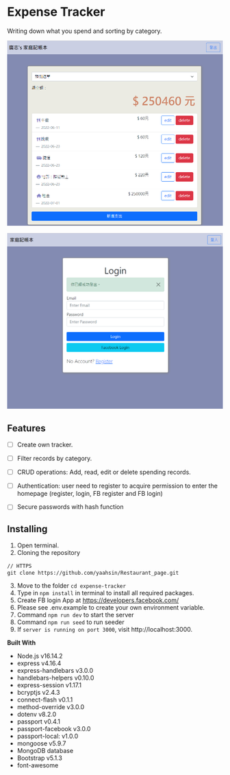 # Expense Tracker

  Writing down what you spend and sorting by category.

![home page](https://raw.githubusercontent.com/yaahsin/expense-tracker/main/views/A3_%E8%80%81%E7%88%B8%E7%9A%84%E7%A7%81%E6%88%BF%E9%8C%A2_%E4%B8%BB%E9%A0%81.png)

![enter image description here](https://raw.githubusercontent.com/yaahsin/expense-tracker/main/views/A3_%E8%80%81%E7%88%B8%E7%9A%84%E7%A7%81%E6%88%BF%E9%8C%A2_%E7%99%BB%E5%85%A5%E9%A0%81.png)
## Features

 - [ ] Create own tracker.
 - [ ] Filter records by category.
 - [ ] CRUD operations:  Add, read, edit or delete spending records.
 - [ ] Authentication: user need to register to acquire permission to enter the homepage (register, login, FB register and FB login)
 - [ ] Secure passwords with hash function
  
  

## Installing
1. Open terminal.
2. Cloning the repository

```shell
// HTTPS
git clone https://github.com/yaahsin/Restaurant_page.git
```
3. Move to the folder `cd expense-tracker`
4. Type in `npm install` in terminal to install all required packages.
5. Create FB login App at https://developers.facebook.com/
6. Please see .env.example  to create your own environment variable.
7. Command `npm run dev` to start the server 
8. Command `npm run seed` to run seeder 
9. If `server is running on port 3000`, visit http://localhost:3000.

**Built With**

- Node.js v16.14.2
- express v4.16.4
- express-handlebars v3.0.0
- handlebars-helpers v0.10.0
- express-session v1.17.1
- bcryptjs v2.4.3
- connect-flash v0.1.1
- method-override v3.0.0
- dotenv v8.2.0
- passport v0.4.1
- passport-facebook v3.0.0
- passport-local: v1.0.0
- mongoose v5.9.7
- MongoDB database
- Bootstrap v5.1.3
- font-awesome
